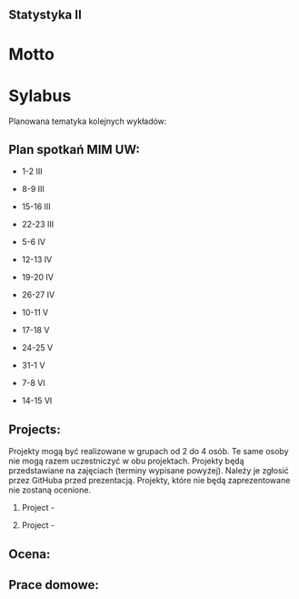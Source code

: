 Statystyka II
-------------

# Motto


# Sylabus

Planowana tematyka kolejnych wykładów:



Plan spotka&#324; MIM UW:
-------------------------

* 1-2 III
* 8-9 III
* 15-16 III
* 22-23 III
* 5-6 IV
* 12-13 IV
* 19-20 IV

* 26-27 IV
* 10-11 V
* 17-18 V
* 24-25 V
* 31-1 V
* 7-8 VI
* 14-15 VI


Projects:
---------

Projekty mogą być realizowane w grupach od 2 do 4 osób. Te same osoby nie mogą razem uczestniczyć w obu projektach.
Projekty będą przedstawiane na zajęciach (terminy wypisane powyżej). Należy je zgłosić przez GitHuba przed prezentacją. Projekty, które nie będą zaprezentowane nie zostaną ocenione.

1. Project - 


2. Project - 



Ocena:
------



Prace domowe:
-------------

